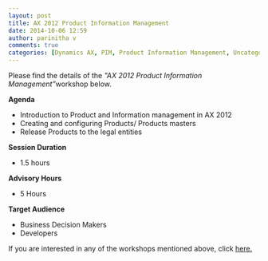 ```yaml
---
layout: post
title: AX 2012 Product Information Management
date: 2014-10-06 12:59
author: parinitha v
comments: true
categories: [Dynamics AX, PIM, Product Information Management, Uncategorized, Workshops]
---
```

Please find the details of the <i>"AX 2012 Product Information Management&rdquo;</i>workshop below.

<b>Agenda</b>

<ul>
<li>Introduction to Product and Information management in AX 2012</li>
<li>Creating and configuring Products/ Products masters</li>
<li>Release Products to the legal entities</li>
</ul>

<b>Session Duration</b>

<ul>
<li>1.5 hours</li>
</ul>

<b>Advisory Hours</b>

<ul>
<li>5 Hours</li>
</ul>

<b>Target Audience</b>

<ul>
<li>Business Decision Makers</li>
<li>Developers</li>
</ul>

If you are interested in any of the workshops mentioned above, click&nbsp;<a href="mailto:blog_ptsdynamics@microsoft.com?Subject=Dynamics%20AX%20Workshops%20-%20Registration&amp;Body=PLEASE%20FILL%20IN%20THE%20FOLLOWING%20DETAILS%0A%0AName%3A%0ACompany%20Name%3A%0APartner%20ID%3A%0AContact%20number%3A%0AEmail%20ID%3A%0AProducts%20interested%20in%3A%0ASessions%20interested%20in%3A">here.</a>
